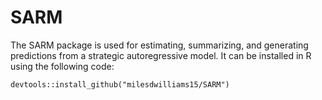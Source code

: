# SARM
The SARM package is used for estimating, summarizing, and generating predictions from a strategic autoregressive model. It can be installed in R using the following code:

    devtools::install_github("milesdwilliams15/SARM")

